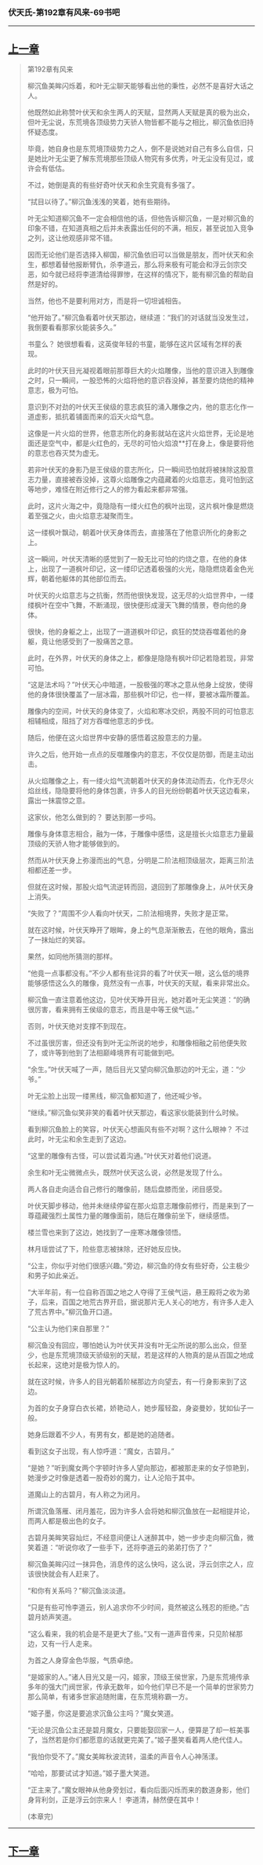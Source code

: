 ### 伏天氏-第192章有风来-69书吧

--------
[上一章](./78649e3df3040dee04aa1750f0fcd5f8.md)
--------


>
>
>
>第192章有风来
>
>柳沉鱼美眸闪烁着，和叶无尘聊天能够看出他的秉性，必然不是喜好大话之人。
>
>他既然如此称赞叶伏天和余生两人的天赋，显然两人天赋是真的极为出众，但叶无尘说，东荒境各顶级势力天骄人物皆都不能与之相比，柳沉鱼依旧持怀疑态度。
>
>毕竟，她自身也是东荒境顶级势力之人，倒不是说她对自己有多么自信，只是她比叶无尘更了解东荒境那些顶级人物究有多优秀，叶无尘没有见过，或许会有低估。
>
>不过，她倒是真的有些好奇叶伏天和余生究竟有多强了。
>
>“拭目以待了。”柳沉鱼浅浅的笑着，她有些期待。
>
>叶无尘知道柳沉鱼不一定会相信他的话，但他告诉柳沉鱼，一是对柳沉鱼的印象不错，在知道真相之后并未表露出任何的不满，相反，甚至说加入竞争之列，这让他观感非常不错。
>
>因而无论他们是否选择入柳国，柳沉鱼依旧可以当做是朋友，而叶伏天和余生，都想着替他报断臂仇，杀李道云，那么将来极有可能会和浮云剑宗交恶，如今就已经将李道清给得罪惨，在这样的情况下，能有柳沉鱼的帮助自然是好的。
>
>当然，他也不是要利用对方，而是将一切坦诚相告。
>
>“他开始了。”柳沉鱼看着叶伏天那边，继续道：“我们的对话就当没发生过，我倒要看看那家伙能装多久。”
>
>书童么？
>她很想看看，这英俊年轻的书童，能够在这片区域有怎样的表现。
>
>此时的叶伏天目光凝视着眼前那尊巨大的火焰雕像，当他的意识进入到雕像之时，只一瞬间，一股恐怖的火焰将他的意识吞没掉，甚至要灼烧他的精神意志，极为可怕。
>
>意识到不对劲的叶伏天王侯级的意志疯狂的涌入雕像之内，他的意志化作一道虚影，抵抗着铺面而来的滔天火焰气息。
>
>这像是一片火焰的世界，他意志所化的身影就站在这片火焰世界，无论是地面还是空气中，都是火红色的，无尽的可怕火焰浪**打在身上，像是要将他的意志也吞灭焚为虚无。
>
>若非叶伏天的身影乃是王侯级的意志所化，只一瞬间恐怕就将被抹除这股意志力量，直接被吞没掉，这尊火焰雕像之内蕴藏着的火焰意志，竟可怕到这等地步，难怪在附近修行之人的修为看起来都非常强。
>
>此时，这片火海之中，竟隐隐有一缕火红色的枫叶出现，这片枫叶像是燃烧着至强之火，由火焰意志凝聚而生。
>
>这一缕枫叶飘动，朝着叶伏天身体而去，直接落在了他意识所化的身影之上。
>
>这一瞬间，叶伏天清晰的感觉到了一股无比可怕的灼烧之意，在他的身体上，出现了一道枫叶印记，这一缕印记透着极强的火光，隐隐燃烧着金色光辉，朝着他躯体的其他部位而去。
>
>叶伏天的火焰意志与之抗衡，然而他很快发现，这无尽的火焰世界中，一缕缕枫叶在空中飞舞，不断涌现，很快便形成漫天飞舞的情景，卷向他的身体。
>
>很快，他的身躯之上，出现了一道道枫叶印记，疯狂的焚烧吞噬着他的身躯，竟让他感受到了一股痛苦之意。
>
>此时，在外界，叶伏天的身体之上，都像是隐隐有枫叶印记若隐若现，非常可怕。
>
>“这是法术吗？”叶伏天心中暗道，一股极强的寒冰之意从他身上绽放，使得他的身体很快覆盖了一层冰霜，那些枫叶印记，也一样，要被冰霜所覆盖。
>
>雕像内的空间，叶伏天的身体变了，火焰和寒冰交织，两股不同的可怕意志相辅相成，阻挡了对方吞噬他意志的步伐。
>
>随后，他便在这火焰世界中安静的感悟着这股意志的力量。
>
>许久之后，他开始一点点的反噬雕像内的意志，不仅仅是防御，而是主动出击。
>
>从火焰雕像之上，有一缕火焰气流朝着叶伏天的身体流动而去，化作无尽火焰丝线，隐隐要将他的身体包裹，许多人的目光纷纷朝着叶伏天这边看来，露出一抹震惊之意。
>
>这家伙，他怎么做到的？
>要达到那一步吗。
>
>雕像与身体意志相合，融为一体，于雕像中感悟，这是擅长火焰意志力量最顶级的天骄人物才能够做到的。
>
>然而从叶伏天身上弥漫而出的气息，分明是二阶法相顶级层次，距离三阶法相都还差一步。
>
>但就在这时候，那股火焰气流逆转而回，退回到了那雕像身上，从叶伏天身上消失。
>
>“失败了？”周围不少人看向叶伏天，二阶法相境界，失败才是正常。
>
>就在这时候，叶伏天睁开了眼眸，身上的气息渐渐散去，在他的眼角，露出了一抹灿烂的笑容。
>
>果然，如同他所猜测的那样。
>
>“他竟一点事都没有。”不少人都有些诧异的看了叶伏天一眼，这么低的境界能够感悟这么久的雕像，竟然没有一点事，叶伏天的天赋，看来非常出众。
>
>柳沉鱼一直注意着他这边，见叶伏天睁开目光，她对着叶无尘笑道：“的确很厉害，看来拥有王侯级的意志，而且是中等王侯气运。”
>
>否则，叶伏天绝对支撑不到现在。
>
>不过虽很厉害，但还没有到叶无尘所说的地步，和雕像相融之前他便失败了，或许等到他到了法相巅峰境界有可能做到吧。
>
>“余生。”叶伏天喊了一声，随后目光又望向柳沉鱼那边的叶无尘，道：“少爷。”
>
>叶无尘脸上出现一缕黑线，柳沉鱼都知道了，他还喊少爷。
>
>“继续。”柳沉鱼似笑非笑的看着叶伏天那边，看这家伙能装到什么时候。
>
>看到柳沉鱼脸上的笑容，叶伏天心想画风有些不对啊？这什么眼神？
>不过此时，叶无尘和余生走到了这边。
>
>“这里的雕像有古怪，可以尝试着沟通。”叶伏天对着他们说道。
>
>余生和叶无尘微微点头，既然叶伏天这么说，必然是发现了什么。
>
>两人各自走向适合自己修行的雕像前，随后盘膝而坐，闭目感受。
>
>叶伏天脚步移动，他并未继续停留在那火焰意志雕像前修行，而是来到了一尊蕴藏强烈土属性力量的雕像面前，随后在雕像前坐下，继续感悟。
>
>楼兰雪也来到了这边，她找到了一座寒冰雕像领悟。
>
>林月瑶尝试了下，险些意志被抹除，还好她反应快。
>
>“公主，你似乎对他们很感兴趣。”旁边，柳沉鱼的侍女有些好奇，公主极少和男子如此亲近。
>
>“大半年前，有一位自称百国之地之人夺得了王侯气运，悬王殿将之收为弟子，后来，百国之地荒古界开启，据说那片无人关心的地方，有许多人走入了荒古界中。”柳沉鱼开口道。
>
>“公主认为他们来自那里？”
>
>柳沉鱼没有回应，哪怕她认为叶伏天并没有叶无尘所说的那么出众，但至少，也是东荒境顶级天骄级别的天赋，若是这样的人物真的是从百国之地成长起来，这绝对是极为惊人的。
>
>就在这时候，许多人的目光朝着阶梯那边方向望去，有一行身影来到了这边。
>
>为首的女子身穿白衣长裙，娇艳动人，她步履轻盈，身姿曼妙，犹如仙子一般。
>
>她身后跟着不少人，有男有女，都是她的追随者。
>
>看到这女子出现，有人惊呼道：“魔女，古碧月。”
>
>“是她？”听到魔女两个字顿时许多人望向那边，都被那走来的女子惊艳到，她漫步之时像是透着一股奇妙的魔力，让人沦陷于其中。
>
>道魔山上的古碧月，有人称之为闭月。
>
>所谓沉鱼落雁、闭月羞花，因为许多人会将她和柳沉鱼放在一起相提并论，而两人都是极出色的女子。
>
>古碧月美眸笑容灿烂，不经意间便让人迷醉其中，她一步步走向柳沉鱼，微笑着道：“听说你收了一些手下，还将李道云的弟弟打伤了？”
>
>柳沉鱼美眸闪过一抹异色，消息传的这么快吗，这么说，浮云剑宗之人，应该很快就会有人赶来了。
>
>“和你有关系吗？”柳沉鱼淡淡道。
>
>“只是有些可怜李道云，别人追求你不少时间，竟然被这么残忍的拒绝。”古碧月娇声笑道。
>
>“这么看来，我的机会是不是更大了些。”又有一道声音传来，只见阶梯那边，又有一行人走来。
>
>为首之人身穿金色华服，气质卓绝。
>
>“是姬家的人。”诸人目光又是一闪，姬家，顶级王侯世家，乃是东荒境传承多年的强大门阀世家，传承无数年，如今他们早已不是一个简单的世家势力那么简单，有诸多世家追随附庸，在东荒境称霸一方。
>
>“姬子墨，你这是要追求沉鱼公主吗？”魔女笑道。
>
>“无论是沉鱼公主还是碧月魔女，只要能娶回家一人，便算是了却一桩美事了，当然若是你们都愿意的话就更完美了。”姬子墨笑看着两人绝代佳人。
>
>“我怕你受不了。”魔女美眸秋波流转，温柔的声音令人心神荡漾。
>
>“哈哈，那要试试才知道。”姬子墨大笑道。
>
>“正主来了。”魔女眼神从他身旁划过，看向后面闪烁而来的数道身影，他们身背利剑，正是浮云剑宗来人！
>李道清，赫然便在其中！
>
>(本章完)
>
>

--------
[下一章](./974eb48618e6853efbd28898c435c368.md)
--------
